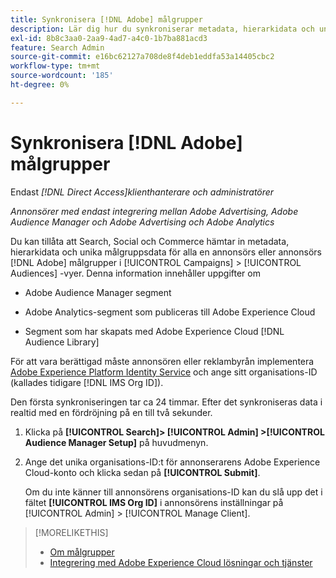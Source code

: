 ```yaml
---
title: Synkronisera [!DNL Adobe] målgrupper
description: Lär dig hur du synkroniserar metadata, hierarkidata och unika målgruppsdata för dina [!DNL Adobe] målgrupper.
exl-id: 8b8c3aa0-2aa9-4ad7-a4c0-1b7ba881acd3
feature: Search Admin
source-git-commit: e16bc62127a708de8f4deb1eddfa53a14405cbc2
workflow-type: tm+mt
source-wordcount: '185'
ht-degree: 0%

---
```


# Synkronisera [!DNL Adobe] målgrupper

Endast *[!DNL Direct Access]klienthanterare och administratörer*

*Annonsörer med endast integrering mellan Adobe Advertising, Adobe Audience Manager och Adobe Advertising och Adobe Analytics*

Du kan tillåta att Search, Social och Commerce hämtar in metadata, hierarkidata och unika målgruppsdata för alla en annonsörs eller annonsörs [!DNL Adobe] målgrupper i [!UICONTROL Campaigns] > [!UICONTROL Audiences] -vyer. Denna information innehåller uppgifter om

* Adobe Audience Manager segment

* Adobe Analytics-segment som publiceras till Adobe Experience Cloud

* Segment som har skapats med Adobe Experience Cloud [!DNL Audience Library]

För att vara berättigad måste annonsören eller reklambyrån implementera [Adobe Experience Platform Identity Service](https://experienceleague.adobe.com/docs/id-service/using/home.html) och ange sitt organisations-ID (kallades tidigare [!DNL IMS Org ID]).

Den första synkroniseringen tar ca 24 timmar. Efter det synkroniseras data i realtid med en fördröjning på en till två sekunder.

1. Klicka på **[!UICONTROL Search]> [!UICONTROL Admin] >[!UICONTROL Audience Manager Setup]** på huvudmenyn.

1. Ange det unika organisations-ID:t för annonserarens Adobe Experience Cloud-konto och klicka sedan på **[!UICONTROL Submit]**.

   Om du inte känner till annonsörens organisations-ID kan du slå upp det i fältet **[!UICONTROL IMS Org ID]** i annonsörens inställningar på [!UICONTROL Admin] > [!UICONTROL Manage Client].

>[!MORELIKETHIS]
>
>* [Om målgrupper](/help/search-social-commerce/campaign-management/campaigns/audience-about.md)
>* [Integrering med Adobe Experience Cloud lösningar och tjänster](/help/search-social-commerce/introduction/integrations.md)
